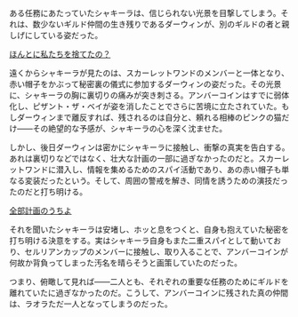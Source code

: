 <!-- title: 二重スパイ -->
<!-- relationship: Alliance -->

ある任務にあたっていたシャキーラは、信じられない光景を目撃してしまう。それは、数少ないギルド仲間の生き残りであるダーウィンが、別のギルドの者と親しげにしている姿だった。

[ほんとに私たちを捨てたの？](#embed:https://www.youtube.com/live/qKlzaYirN88?t=2430)

遠くからシャキーラが見たのは、スカーレットワンドのメンバーと一体となり、赤い帽子をかぶって秘密裏の儀式に参加するダーウィンの姿だった。その光景に、シャキーラの胸に裏切りの痛みが突き刺さる。アンバーコインはすでに弱体化し、ピザント・ザ・ベイが姿を消したことでさらに苦境に立たされていた。もしダーウィンまで離反すれば、残されるのは自分と、頼れる相棒のピンクの猫だけ――その絶望的な予感が、シャキーラの心を深く沈ませた。

しかし、後日ダーウィンは密かにシャキーラに接触し、衝撃の真実を告白する。あれは裏切りなどではなく、壮大な計画の一部に過ぎなかったのだと。スカーレットワンドに潜入し、情報を集めるためのスパイ活動であり、あの赤い帽子も単なる変装だったという。そして、周囲の警戒を解き、同情を誘うための演技だったのだと打ち明ける。

[全部計画のうちよ](#embed:https://www.youtube.com/live/WQRPyJ4zhC0?feature=shared&t=4747)

それを聞いたシャキーラは安堵し、ホッと息をつくと、自身も抱えていた秘密を打ち明ける決意をする。実はシャキーラ自身もまた二重スパイとして動いており、セルリアンカップのメンバーに接触し、取り入ることで、アンバーコインが何故か背負ってしまった汚名を晴らそうと画策していたのだった。

つまり、俯瞰して見れば――二人とも、それぞれの重要な任務のためにギルドを離れていたに過ぎなかったのだ。こうして、アンバーコインに残された真の仲間は、ラオラただ一人となってしまうのだった。